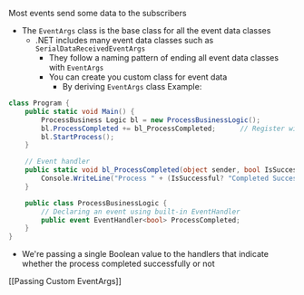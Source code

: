 Most events send some data to the subscribers
- The `EventArgs` class is the base class for all the event data classes
	- .NET includes many event data classes such as `SerialDataReceivedEventArgs`
		- They follow a naming pattern of ending all event data classes with `EventArgs`
		- You can create you custom class for event data
			- By deriving `EventArgs` class
Example:
```C#
class Program {
	public static void Main() {
		ProcessBusiness Logic bl = new ProcessBusinessLogic();
		bl.ProcessCompleted += bl_ProcessCompleted;      // Register with an event
		bl.StartProcess();
	}

	// Event handler
	public static void bl_ProcessCompleted(object sender, bool IsSuccessful) {
		Console.WriteLine("Process " + (IsSuccessful? "Completed Successfully": "failed"));
	}

	public class ProcessBusinessLogic {
		// Declaring an event using built-in EventHandler
		public event EventHandler<bool> ProcessCompleted;
	}
}
```
- We're passing a single Boolean value to the handlers that indicate whether the process completed successfully or not

[[Passing Custom EventArgs]]
